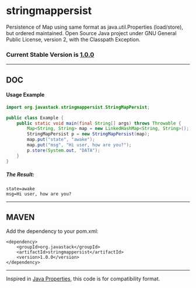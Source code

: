 # stringmappersist

Persistence of Map using same format as java.util.Properties (load/store), but ordered maintained. Open Source Java project under GNU General Public License, version 2, with the Classpath Exception.

### Current Stable Version is [1.0.0](https://search.maven.org/#search|ga|1|g%3Aorg.javastack%20a%3Astringmappersist)

---

## DOC

#### Usage Example

```java
import org.javastack.stringmappersist.StringMapPersist;

public class Example {
	public static void main(final String[] args) throws Throwable {
		Map<String, String> map = new LinkedHashMap<String, String>();
		StringMapPersist p = new StringMapPersist(map);
		map.put("state", "awake");
		map.put("msg", "Hi user, how are you?");
		p.store(System.out, "DATA");
	}
}
```

##### The Result:

	state=awake
	msg=Hi user, how are you?

---

## MAVEN

Add the dependency to your pom.xml:

    <dependency>
        <groupId>org.javastack</groupId>
        <artifactId>stringmappersist</artifactId>
        <version>1.0.0</version>
    </dependency>

---
Inspired in [Java Properties](http://docs.oracle.com/javase/7/docs/api/java/util/Properties.html), this code is for compatibility format.
